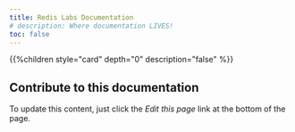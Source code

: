 ```yaml
---
title: Redis Labs Documentation
# description: Where documentation LIVES!
toc: false
---
```


{{%children style="card" depth="0" description="false" %}}

## Contribute to this documentation

To update this content, just click the _Edit this page_ link at the bottom of the page.
